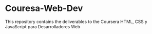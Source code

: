 # Couresa-Web-Dev

This repository contains the deliverables to the Coursera HTML, CSS y JavaScript para Desarrolladores Web
